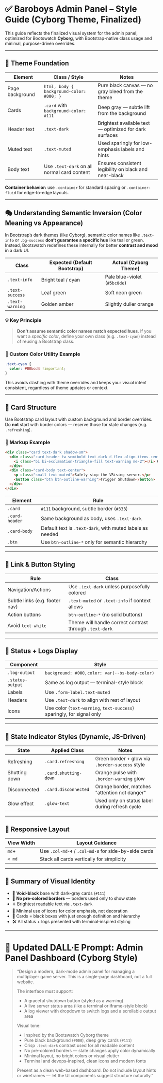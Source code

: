 # ✅ Baroboys Admin Panel – Style Guide (Cyborg Theme, Finalized)

This guide reflects the finalized visual system for the admin panel, optimized for Bootswatch **Cyborg**, with Bootstrap-native class usage and minimal, purpose-driven overrides.

---

## 🎨 Theme Foundation

| Element         | Class / Style                               | Notes                                                  |
| --------------- | ------------------------------------------- | ------------------------------------------------------ |
| Page background | `html, body { background-color: #000; }`    | Pure black canvas — no gray bleed from the theme       |
| Cards           | `.card` with `background-color: #111`       | Deep gray — subtle lift from the background            |
| Header text     | `.text-dark`                                | Brightest available text — optimized for dark surfaces |
| Muted text      | `.text-muted`                               | Used sparingly for low-emphasis labels and hints       |
| Body text       | Use `.text-dark` on all normal card content | Ensures consistent legibility on black and near-black  |

**Container behavior:** use `.container` for standard spacing or `.container-fluid` for edge-to-edge layouts.

---

## 🎭 Understanding Semantic Inversion (Color Meaning vs Appearance)

In Bootstrap’s dark themes (like Cyborg), semantic color names like `.text-info` or `.bg-success` **don’t guarantee a specific hue** like teal or green. Instead, Bootswatch redefines these internally for better **contrast and mood** in a dark UI.

| Class           | Expected (Default Bootstrap) | Actual (Cyborg Theme)        |
| --------------- | ---------------------------- | ---------------------------- |
| `.text-info`    | Bright teal / cyan           | Pale blue-violet (`#5bc0de`) |
| `.text-success` | Leaf green                   | Soft neon green              |
| `.text-warning` | Golden amber                 | Slightly duller orange       |

### 💡 Key Principle

> **Don't assume semantic color names match expected hues**. If you want a *specific color*, define your own class (e.g. `.text-cyan`) instead of reusing a Bootstrap class.

### 🎨 Custom Color Utility Example

```css
.text-cyan {
  color: #00bcd4 !important;
}
```

This avoids clashing with theme overrides and keeps your visual intent consistent, regardless of theme updates or context.

---

## 🧱 Card Structure

Use Bootstrap card layout with custom background and border overrides. Do **not** start with border colors — reserve those for state changes (e.g. `.refreshing`).

### 🔲 Markup Example

```html
<div class="card text-dark shadow-sm">
  <div class="card-header fw-semibold text-dark d-flex align-items-center">
    <i class="bi bi-exclamation-triangle-fill text-warning me-2"></i> Graceful Shutdown
  </div>
  <div class="card-body text-center">
    <p class="small text-muted">Safely stop the VRising server.</p>
    <button class="btn btn-outline-warning">Trigger Shutdown</button>
  </div>
</div>
```

| Element        | Rule                                                      |
| -------------- | --------------------------------------------------------- |
| `.card`        | `#111` background, subtle border (`#333`)                 |
| `.card-header` | Same background as body, uses `.text-dark`                |
| `.card-body`   | Default text is `.text-dark`, with muted labels as needed |
| `.btn`         | Use `btn-outline-*` only for semantic hierarchy           |

---

## 🔗 Link & Button Styling

| Rule                           | Class                                                   |
| ------------------------------ | ------------------------------------------------------- |
| Navigation/Actions             | Use `.text-dark` unless purposefully colored            |
| Subtle links (e.g. footer nav) | `.text-muted` or `.text-info` if context allows         |
| Action buttons                 | `btn-outline-*` (no solid buttons)                      |
| Avoid `text-white`             | Theme will handle correct contrast through `.text-dark` |

---

## 🧪 Status + Logs Display

| Component        | Style                                                                 |
| ---------------- | --------------------------------------------------------------------- |
| `.log-output`    | `background: #000`, `color: var(--bs-body-color)`                     |
| `.status-output` | Same as log output — terminal-style block                             |
| Labels           | Use `.form-label.text-muted`                                          |
| Headers          | Use `.text-dark` to align with rest of layout                         |
| Icons            | Use color (`text-warning`, `text-success`) sparingly, for signal only |

---

## 💬 State Indicator Styles (Dynamic, JS-Driven)

| State         | Applied Class         | Notes                                           |
| ------------- | --------------------- | ----------------------------------------------- |
| Refreshing    | `.card.refreshing`    | Green border + glow via `.border-success` style |
| Shutting down | `.card.shutting-down` | Orange pulse with `.border-warning` glow        |
| Disconnected  | `.card.disconnected`  | Orange border, matches "attention not danger"   |
| Glow effect   | `.glow-text`          | Used only on status label during refresh cycle  |

---

## 🧭 Responsive Layout

| View Width | Layout Guidance                                      |
| ---------- | ---------------------------------------------------- |
| `md`+      | Use `.col-md-4` / `.col-md-8` for side-by-side cards |
| `< md`     | Stack all cards vertically for simplicity            |

---

## 🧨 Summary of Visual Identity

* 🎯 **Void-black** base with dark-gray cards (`#111`)
* 🧵 **No pre-colored borders** — borders used only to show state
* ✳️ Brightest readable text via `.text-dark`
* 🧠 Minimal use of icons for color emphasis, not decoration
* 💬 Cards = black boxes with just enough definition and hierarchy
* 🛠️ All status + logs presented with terminal-inspired styling

---

# 🎨 Updated DALL·E Prompt: Admin Panel Dashboard (Cyborg Style)

> “Design a modern, dark-mode admin panel for managing a multiplayer game server. This is a single-page dashboard, not a full website.
>
> The interface must support:
>
> * A graceful shutdown button (styled as a warning)
> * A live server status area (like a terminal or iframe-style block)
> * A log viewer with dropdown to switch logs and a scrollable output area
>
> Visual tone:
>
> * Inspired by the Bootswatch Cyborg theme
> * Pure black background (`#000`), deep gray cards (`#111`)
> * Crisp `.text-dark` contrast used for all readable content
> * No pre-colored borders — state changes apply color dynamically
> * Minimal layout, no bright colors or visual clutter
> * Terminal and devops-inspired, clean icons and modern fonts
>
> Present as a clean web-based dashboard. Do not include layout hints or wireframes — let the UI components suggest structure naturally.”
